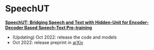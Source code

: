 # SpeechUT

<!--**Pre-trained models for speech related tasks**-->

 [**SpeechUT: Bridging Speech and Text with Hidden-Unit for Encoder-Decoder Based Speech-Text Pre-training**](https://arxiv.org/abs/2210.03730)


- (Updating) Oct 2022: release the code and models
- Oct 2022: release preprint in [arXiv](https://arxiv.org/abs/2210.03730)

